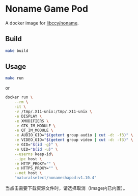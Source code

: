 # Noname Game Pod

A docker image for [libccy/noname](https://github.com/libccy/noname/).

## Build

```bash
make build
```

## Usage

```bash
make run
```

or

```bash
docker run \
    --rm \
    -it \
    -v /tmp/.X11-unix:/tmp/.X11-unix \
    -e DISPLAY \
    -e XMODIFIERS \
    -e GTK_IM_MODULE \
    -e QT_IM_MODULE \
    -e AUDIO_GID="$(getent group audio | cut -d: -f3)" \
    -e VIDEO_GID="$(getent group video | cut -d: -f3)" \
    -e GID="$(id -g)" \
    -e UID="$(id -u)" \
    --userns keep-id\
    --ipc host \
    -e HTTP_PROXY="" \
    -e HTTPS_PROXY="" \
    --net host \
    "naturalselect/nonameshapod:v1.10.4"
```

当点击需要下载资源文件时，请选择取消（Image内已内置）。